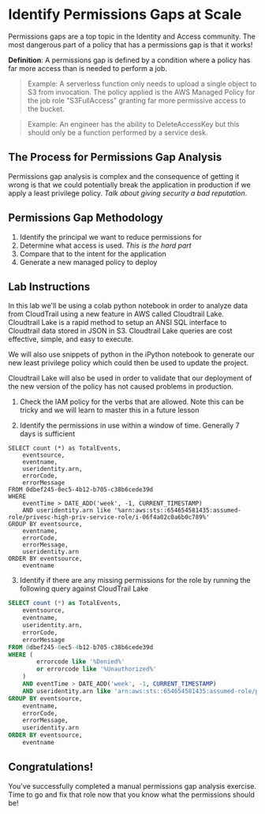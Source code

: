 # Identify Permissions Gaps at Scale

Permissions gaps are a top topic in the Identity and Access community. 
The most dangerous part of a policy that has a permissions gap is that it works!  

**Definition**: A permissions gap is defined by a condition where a policy has far more access than is needed to perform a job. 

> Example: A serverless function only needs to upload a single object to S3 from invocation. The policy applied is the AWS Managed Policy for the job role "S3FullAccess" granting far more permissive access to the bucket.

> Example: An engineer has the ability to DeleteAccessKey but this should only be a function performed by a service desk. 

## The Process for Permissions Gap Analysis 

Permissions gap analysis is complex and the consequence of getting it wrong is that we could potentially break the application in production if we apply a least privilege policy. *Talk about giving security a bad reputation*.

## Permissions Gap Methodology 

1. Identify the principal we want to reduce permissions for
2. Determine what access is used. *This is the hard part*
3. Compare that to the intent for the application
4. Generate a new managed policy to deploy

## Lab Instructions

In this lab we'll be using a colab python notebook in order to analyze data from CloudTrail using a new feature in AWS called Cloudtrail Lake. Cloudtrail Lake is a rapid method to setup an ANSI SQL interface to Cloudtrail data stored in JSON in S3. Cloudtrail Lake queries are cost effective, simple, and easy to execute. 

We will also use snippets of python in the iPython notebook to generate our new least privilege policy which could then be used to update the project.

Cloudtrail Lake will also be used in order to validate that our deployment of the new version of the policy has not caused problems in production.

1. Check the IAM policy for the verbs that are allowed.  Note this can be tricky and we will learn to 
master this in a future lesson

2. Identify the permissions in use within a window of time. Generally 7 days is sufficient
```
SELECT count (*) as TotalEvents,
    eventsource,
    eventname,
    useridentity.arn,
    errorCode,
    errorMessage
FROM 0dbef245-0ec5-4b12-b705-c38b6cede39d
WHERE 
    eventTime > DATE_ADD('week', -1, CURRENT_TIMESTAMP)
    AND useridentity.arn like '%arn:aws:sts::654654581435:assumed-role/privesc-high-priv-service-role/i-06f4a02c0a6b0c789%'
GROUP BY eventsource,
    eventname,
    errorCode,
    errorMessage,
    useridentity.arn
ORDER BY eventsource,
    eventname
```

3. Identify if there are any missing permissions for the role by running the following query against CloudTrail Lake

```sql
SELECT count (*) as TotalEvents,
    eventsource,
    eventname,
    useridentity.arn,
    errorCode,
    errorMessage
FROM 0dbef245-0ec5-4b12-b705-c38b6cede39d
WHERE (
        errorcode like '%Denied%'
        or errorcode like '%Unauthorized%'
    )
    AND eventTime > DATE_ADD('week', -1, CURRENT_TIMESTAMP)
    AND useridentity.arn like 'arn:aws:sts::654654581435:assumed-role/privesc-high-priv-service-role/i-06f4a02c0a6b0c789'
GROUP BY eventsource,
    eventname,
    errorCode,
    errorMessage,
    useridentity.arn
ORDER BY eventsource,
    eventname
```

## Congratulations!  

You've successfully completed a manual permissions gap analysis exercise.
Time to go and fix that role now that you know what the permissions should be!